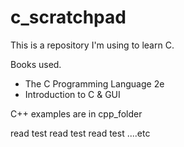# c_scratchpad

This is a repository I'm using to learn C. 

Books used.
- The C Programming Language 2e
- Introduction to C & GUI


C++ examples are in cpp_folder

read test read test read test ....etc


